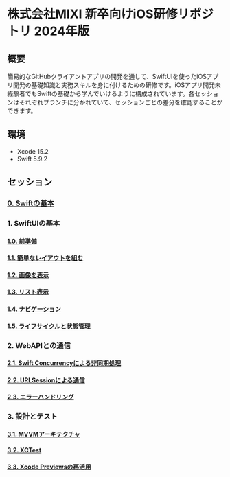 # 株式会社MIXI 新卒向けiOS研修リポジトリ 2024年版

## 概要

簡易的なGitHubクライアントアプリの開発を通して、SwiftUIを使ったiOSアプリ開発の基礎知識と実務スキルを身に付けるための研修です。iOSアプリ開発未経験者でもSwiftの基礎から学んでいけるように構成されています。各セッションはそれぞれブランチに分かれていて、セッションごとの差分を確認することができます。

## 環境

- Xcode 15.2
- Swift 5.9.2

## セッション
### [0. Swiftの基本](https://github.com/mixigroup/ios-swiftui-training/tree/session-0)

### 1. SwiftUIの基本
#### [1.0. 前準備](https://github.com/mixigroup/ios-swiftui-training/tree/session-1.0)

#### [1.1. 簡単なレイアウトを組む](https://github.com/mixigroup/ios-swiftui-training/tree/session-1.1)

#### [1.2. 画像を表示](https://github.com/mixigroup/ios-swiftui-training/tree/session-1.2)

#### [1.3. リスト表示](https://github.com/mixigroup/ios-swiftui-training/tree/session-1.3)

#### [1.4. ナビゲーション](https://github.com/mixigroup/ios-swiftui-training/tree/session-1.4)

#### [1.5. ライフサイクルと状態管理](https://github.com/mixigroup/ios-swiftui-training/tree/session-1.5)

### 2. WebAPIとの通信
#### [2.1. Swift Concurrencyによる非同期処理](https://github.com/mixigroup/ios-swiftui-training/tree/session-2.1)

#### [2.2. URLSessionによる通信](https://github.com/mixigroup/ios-swiftui-training/tree/session-2.2)

#### [2.3. エラーハンドリング](https://github.com/mixigroup/ios-swiftui-training/tree/session-2.3)

### 3. 設計とテスト
#### [3.1. MVVMアーキテクチャ](https://github.com/mixigroup/ios-swiftui-training/tree/session-3.1)

#### [3.2. XCTest](https://github.com/mixigroup/ios-swiftui-training/tree/session-3.2)

#### [3.3. Xcode Previewsの再活用](https://github.com/mixigroup/ios-swiftui-training/tree/session-3.3)

<!-- ### 4. ログイン -->

